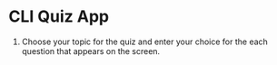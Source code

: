 # CLI Quiz App

1. Choose your topic for the quiz and enter your choice for the each question that appears on the screen.
